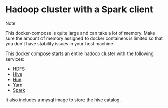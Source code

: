 # Hadoop cluster with a Spark client

> [!NOTE]
> This docker-compose is quite large and can take a lot of memory.
> Make sure the amount of memory assigned to docker containers is limited
> so that you don't have stability issues in your host machine.

This docker compose starts an entire hadoop cluster with the following
services:

* [HDFS](hdfs://localhost:9870)
* [Hive](http://localhost:10002)
* [Hue](http://localhost:8888)
* [Yarn](http://localhost:8088)
* [Spark](http://localhost:8080)

It also includes a mysql image to store the hive catalog.

